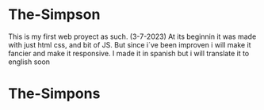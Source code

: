 # The-Simpson
This is my first web proyect as such. (3-7-2023)
At its beginnin it was made with just html css, and bit of JS.     But since i´ve been improven i will make it fancier and make it responsive.
I made it in spanish but i will translate it to english soon

# The-Simpons
